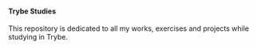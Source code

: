 #### Trybe Studies

This repository is dedicated to all my works, exercises and projects while studying in Trybe.
